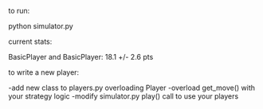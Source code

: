 to run:

python simulator.py

current stats:

BasicPlayer and BasicPlayer: 18.1 +/- 2.6 pts

to write a new player:

-add new class to players.py overloading Player
-overload get_move() with your strategy logic
-modify simulator.py play() call to use your players
